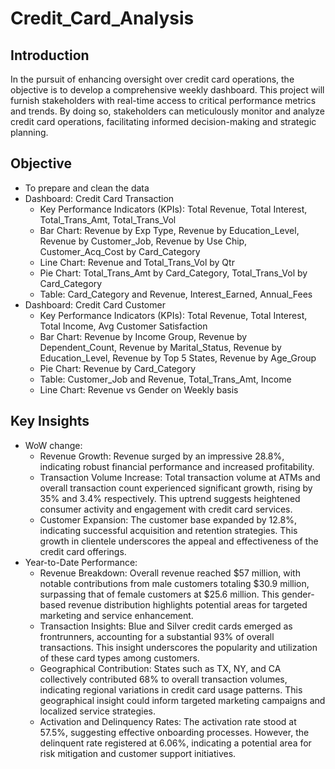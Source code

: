 # Credit_Card_Analysis

## Introduction
In the pursuit of enhancing oversight over credit card operations, the objective is to develop a comprehensive weekly dashboard. This project will furnish stakeholders with real-time access to critical performance metrics and trends. By doing so, stakeholders can meticulously monitor and analyze credit card operations, facilitating informed decision-making and strategic planning.

## Objective
- To prepare and clean the data
- Dashboard: Credit Card Transaction 
  - Key Performance Indicators (KPIs): Total Revenue, Total Interest, Total_Trans_Amt, Total_Trans_Vol
  - Bar Chart: Revenue by Exp Type, Revenue by Education_Level, Revenue by Customer_Job, Revenue by Use Chip, Customer_Acq_Cost by Card_Category
  - Line Chart: Revenue and Total_Trans_Vol by Qtr
  - Pie Chart: Total_Trans_Amt by Card_Category, Total_Trans_Vol by Card_Category
  - Table: Card_Category and Revenue, Interest_Earned, Annual_Fees
- Dashboard: Credit Card Customer
  - Key Performance Indicators (KPIs): Total Revenue, Total Interest, Total Income, Avg Customer Satisfaction
  - Bar Chart: Revenue by Income Group, Revenue by Dependent_Count, Revenue by Marital_Status, Revenue by Education_Level, Revenue by Top 5 States, Revenue by Age_Group
  - Pie Chart: Revenue by Card_Category
  - Table: Customer_Job and Revenue, Total_Trans_Amt, Income
  - Line Chart: Revenue vs Gender on Weekly basis

## Key Insights
- WoW change:
  - Revenue Growth: Revenue surged by an impressive 28.8%, indicating robust financial performance and increased profitability.
  - Transaction Volume Increase: Total transaction volume at ATMs and overall transaction count experienced significant growth, rising by 35% and 3.4% respectively. This uptrend suggests heightened consumer activity and engagement with credit card services.
  - Customer Expansion: The customer base expanded by 12.8%, indicating successful acquisition and retention strategies. This growth in clientele underscores the appeal and effectiveness of the credit card offerings.
- Year-to-Date Performance:
  - Revenue Breakdown: Overall revenue reached $57 million, with notable contributions from male customers totaling $30.9 million, surpassing that of female customers at $25.6 million. This gender-based revenue distribution highlights potential areas for targeted marketing and service enhancement.
  - Transaction Insights: Blue and Silver credit cards emerged as frontrunners, accounting for a substantial 93% of overall transactions. This insight underscores the popularity and utilization of these card types among customers.
  - Geographical Contribution: States such as TX, NY, and CA collectively contributed 68% to overall transaction volumes, indicating regional variations in credit card usage patterns. This geographical insight could inform targeted marketing campaigns and localized service strategies.
  - Activation and Delinquency Rates: The activation rate stood at 57.5%, suggesting effective onboarding processes. However, the delinquent rate registered at 6.06%, indicating a potential area for risk mitigation and customer support initiatives.
    
    
